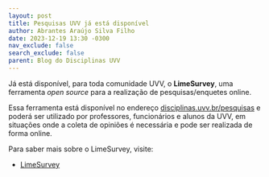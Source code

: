```yaml
---
layout: post
title: Pesquisas UVV já está disponível
author: Abrantes Araújo Silva Filho
date: 2023-12-19 13:30 -0300
nav_exclude: false
search_exclude: false
parent: Blog do Disciplinas UVV
---
```


Já está disponível, para toda comunidade UVV, o **LimeSurvey**, uma
ferramenta *open source* para a realização de pesquisas/enquetes
online.

Essa ferramenta está disponível no endereço
[disciplinas.uvv.br/pesquisas](https://disciplinas.uvv.br/pesquisas/)
e poderá ser utilizado por professores, funcionários e alunos da UVV,
em situações onde a coleta de opiniões é necessária e pode ser
realizada de forma online.

Para saber mais sobre o LimeSurvey, visite:

* [LimeSurvey](https://www.limesurvey.org/)

